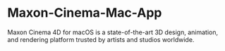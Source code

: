 # Maxon-Cinema-Mac-App
Maxon Cinema 4D for macOS is a state-of-the-art 3D design, animation, and rendering platform trusted by artists and studios worldwide.
